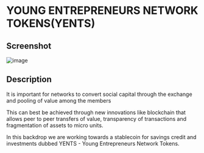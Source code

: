 # YOUNG ENTREPRENEURS NETWORK TOKENS(YENTS)

## Screenshot
 ![image](./assets/images/landingpage.jpeg)


## Description
<p>It is important for networks to convert social capital through the exchange and pooling of value among the members</p>

<p>This can best be achieved through new innovations like blockchain that allows peer to peer transfers of value, transparency of transactions and fragmentation of assets to micro units.</p>

<p>In this backdrop we are working towards a stablecoin for savings credit and investments dubbed YENTS - Young Entrepreneurs Network Tokens.</p>

